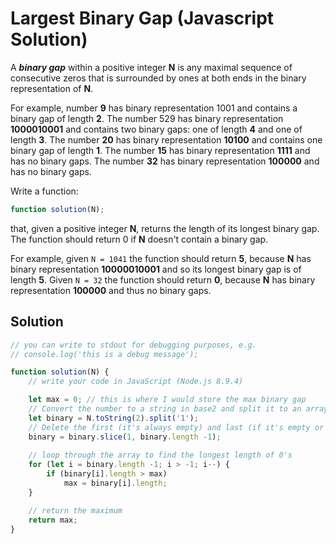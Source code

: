 # Largest Binary Gap (Javascript Solution)

A **_binary gap_** within a positive integer **N** is any maximal sequence of consecutive zeros that is surrounded by ones at both ends in the binary representation of **N**.

For example, number **9** has binary representation 1001 and contains a binary gap of length **2**. The number 529 has binary representation **1000010001** and contains two binary gaps: one of length **4** and one of length **3**. The number **20** has binary representation **10100** and contains one binary gap of length **1**. The number **15** has binary representation **1111** and has no binary gaps. The number **32** has binary representation **100000** and has no binary gaps.

Write a function:

```javascript
function solution(N);
```

that, given a positive integer **N**, returns the length of its longest binary gap. The function should return 0 if **N** doesn't contain a binary gap.

For example, given `N = 1041` the function should return **5**, because **N** has binary representation **10000010001** and so its longest binary gap is of length **5**. Given `N = 32` the function should return **0**, because **N** has binary representation **100000** and thus no binary gaps.


## Solution 

```javascript
// you can write to stdout for debugging purposes, e.g.
// console.log('this is a debug message');

function solution(N) {
    // write your code in JavaScript (Node.js 8.9.4)

    let max = 0; // this is where I would store the max binary gap
    // Convert the number to a string in base2 and split it to an array i.e 1041 = 10000010001 = [ '', '00000', '000', '' ]
    let binary = N.toString(2).split('1');
    // Delete the first (it's always empty) and last (if it's empty or not we don't need it)
    binary = binary.slice(1, binary.length -1);
    
    // loop through the array to find the longest length of 0's
    for (let i = binary.length -1; i > -1; i--) {
        if (binary[i].length > max)
            max = binary[i].length;
    }

    // return the maximum
    return max;
}
```